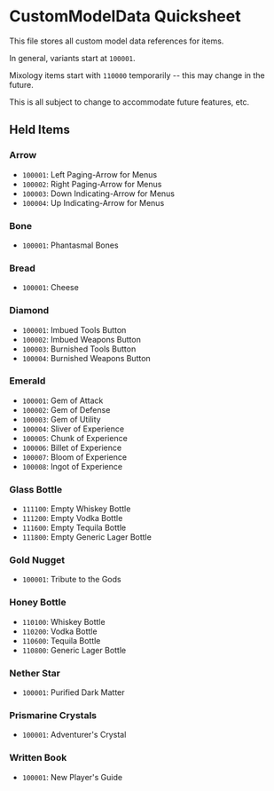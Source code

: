 CustomModelData Quicksheet
==========================

This file stores all custom model data references for items.

In general, variants start at `100001`.

Mixology items start with `110000` temporarily -- this may change in the future.

This is all subject to change to accommodate future features, etc.

## Held Items

### Arrow
* `100001`: Left Paging-Arrow for Menus
* `100002`: Right Paging-Arrow for Menus
* `100003`: Down Indicating-Arrow for Menus
* `100004`: Up Indicating-Arrow for Menus

### Bone
* `100001`: Phantasmal Bones

### Bread
* `100001`: Cheese

### Diamond
* `100001`: Imbued Tools Button
* `100002`: Imbued Weapons Button
* `100003`: Burnished Tools Button
* `100004`: Burnished Weapons Button

### Emerald
* `100001`: Gem of Attack
* `100002`: Gem of Defense
* `100003`: Gem of Utility
* `100004`: Sliver of Experience
* `100005`: Chunk of Experience
* `100006`: Billet of Experience
* `100007`: Bloom of Experience
* `100008`: Ingot of Experience

### Glass Bottle
* `111100`: Empty Whiskey Bottle
* `111200`: Empty Vodka Bottle
* `111600`: Empty Tequila Bottle
* `111800`: Empty Generic Lager Bottle

### Gold Nugget
* `100001`: Tribute to the Gods

### Honey Bottle
* `110100`: Whiskey Bottle
* `110200`: Vodka Bottle
* `110600`: Tequila Bottle
* `110800`: Generic Lager Bottle

### Nether Star
* `100001`: Purified Dark Matter

### Prismarine Crystals
* `100001`: Adventurer's Crystal

### Written Book
* `100001`: New Player's Guide